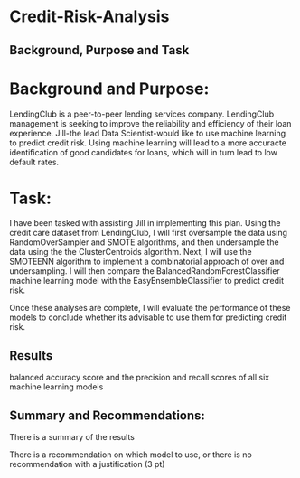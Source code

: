 # Credit-Risk-Analysis

## Background, Purpose and Task

# Background and Purpose: 

LendingClub is a peer-to-peer lending services company. LendingClub management is seeking to improve the reliability and efficiency of their loan experience. Jill-the lead Data Scientist-would like to use machine learning to predict credit risk. Using machine learning will lead to a more accuracte identification of good candidates for loans, which will in turn lead to low default rates. 

# Task:
I have been tasked with assisting Jill in implementing this plan. Using the credit care dataset from LendingClub, I will first oversample the data using RandomOverSampler and SMOTE algorithms, and then undersample the data using the the ClusterCentroids algorithm. Next, I will use the SMOTEENN algorithm to implement a combinatorial approach of over and undersampling. I will then compare the BalancedRandomForestClassifier machine learning model with the EasyEnsembleClassifier to predict credit risk.

Once these analyses are complete, I will evaluate the performance of these models to conclude whether its advisable to use them for predicting credit risk. 

## Results
 balanced accuracy score and the precision and recall scores of all six machine learning models

## Summary and Recommendations:

There is a summary of the results 


There is a recommendation on which model to use, or there is no recommendation with a justification (3 pt)

